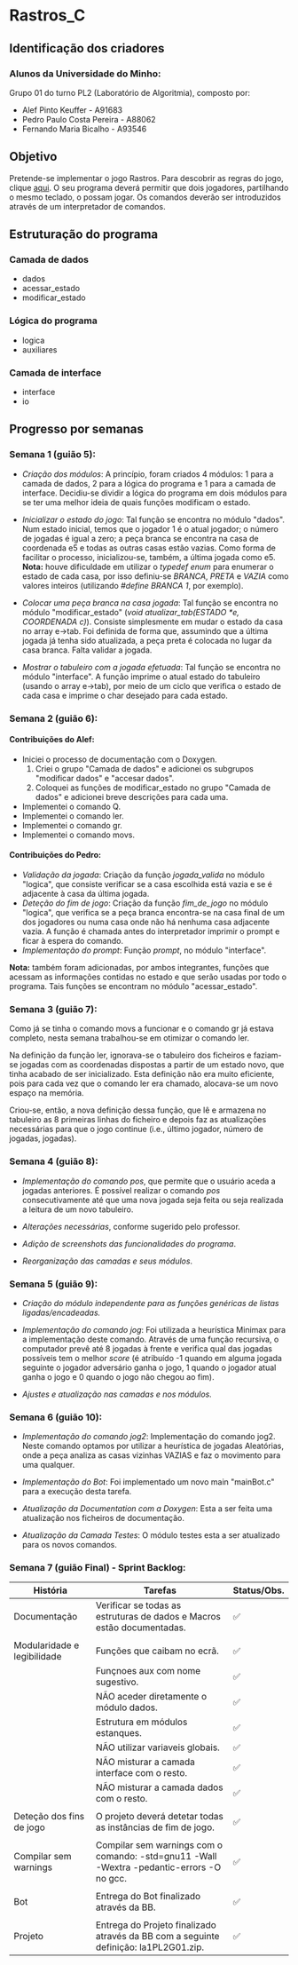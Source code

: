 # Rastros_C

## Identificação dos criadores
### Alunos da Universidade do Minho:
Grupo 01 do turno PL2 (Laboratório de Algoritmia), composto por:
 * Alef Pinto Keuffer         - A91683
 * Pedro Paulo Costa Pereira  - A88062
 * Fernando Maria Bicalho     - A93546
 
## Objetivo
  Pretende-se implementar o jogo Rastros. Para descobrir as regras do jogo, clique [aqui](http://ludicum.org/jogos/abstr/rastros/ludus-jogos-rastros.pdf/view). O seu programa deverá permitir que dois jogadores, partilhando o mesmo teclado, o possam jogar. Os comandos deverão ser introduzidos através de um interpretador de comandos.

## Estruturação do programa
### Camada de dados
 * dados
 * acessar_estado
 * modificar_estado
### Lógica do programa
 * logica
 * auxiliares
### Camada de interface
 * interface
 * io

## Progresso por semanas
### Semana 1 (guião 5):
 * *Criação dos módulos*: A princípio, foram criados 4 módulos: 1 para a camada de dados, 2 para a lógica do programa e 1 para a camada de interface. Decidiu-se dividir a lógica do programa em dois módulos para se ter uma melhor ideia de quais funções modificam o estado.
 
 * *Inicializar o estado do jogo*: Tal função se encontra no módulo "dados". Num estado inicial, temos que o jogador 1 é o atual jogador; o número de jogadas é igual a zero; a peça branca se encontra na casa de coordenada e5 e todas as outras casas estão vazias. Como forma de facilitar o processo, inicializou-se, também, a última jogada como e5. **Nota:** houve dificuldade em utilizar o *typedef enum* para enumerar o estado de cada casa, por isso definiu-se *BRANCA*, *PRETA* e *VAZIA* como valores inteiros (utilizando *#define BRANCA 1*, por exemplo).
 
 * *Colocar uma peça branca na casa jogada*: Tal função se encontra no módulo "modificar_estado" (_void atualizar_tab(ESTADO *e, COORDENADA c)_). Consiste simplesmente em mudar o estado da casa no array e->tab. Foi definida de forma que, assumindo que a última jogada já tenha sido atualizada, a peça preta é colocada no lugar da casa branca. Falta validar a jogada.
 
 * *Mostrar o tabuleiro com a jogada efetuada*: Tal função se encontra no módulo "interface". A função imprime o atual estado do tabuleiro (usando o array e->tab), por meio de um ciclo que verifica o estado de cada casa e imprime o char desejado para cada estado.
 
### Semana 2 (guião 6):
#### Contribuições do Alef:
 * Iniciei o processo de documentação com o Doxygen.
   1. Criei o grupo "Camada de dados" e adicionei os subgrupos "modificar dados" e "accesar dados".
   1. Coloquei as funções de modificar_estado no grupo "Camada de dados" e adicionei breve descrições para cada uma.
 * Implementei o comando Q.
 * Implementei o comando ler.
 * Implementei o comando gr.
 * Implementei o comando movs.

#### Contribuições do Pedro:
 * *Validação da jogada*: Criação da função *jogada_valida* no módulo "logica", que consiste verificar se a casa escolhida está vazia e se é adjacente à casa da última jogada.
 * *Deteção do fim de jogo*: Criação da função *fim_de_jogo* no módulo "logica", que verifica se a peça branca encontra-se na casa final de um dos jogadores ou numa casa onde não há nenhuma casa adjacente vazia. A função é chamada antes do interpretador imprimir o prompt e ficar à espera do comando.
 * *Implementação do prompt*: Função *prompt*, no módulo "interface".
 
**Nota:** também foram adicionadas, por ambos integrantes, funções que acessam as informações contidas no estado e que serão usadas por todo o programa. Tais funções se encontram no módulo "acessar_estado".

### Semana 3 (guião 7):
Como já se tinha o comando movs a funcionar e o comando gr já estava completo, nesta semana trabalhou-se em otimizar o comando ler.

Na definição da função ler, ignorava-se o tabuleiro dos ficheiros e faziam-se jogadas com as coordenadas dispostas a partir de um estado novo, que tinha acabado de ser inicializado. Esta definição não era muito eficiente, pois para cada vez que o comando ler era chamado, alocava-se um novo espaço na memória.

Criou-se, então, a nova definição dessa função, que lê e armazena no tabuleiro as 8 primeiras linhas do ficheiro e depois faz as atualizações necessárias para que o jogo continue (i.e., último jogador, número de jogadas, jogadas).

### Semana 4 (guião 8):
 * *Implementação do comando pos*, que permite que o usuário aceda a jogadas anteriores. É possível realizar o comando *pos* consecutivamente até que uma nova jogada seja feita ou seja realizada a leitura de um novo tabuleiro.

 * *Alterações necessárias*, conforme sugerido pelo professor. 
 
 * *Adição de screenshots das funcionalidades do programa*.

 * *Reorganização das camadas e seus módulos*.

### Semana 5 (guião 9):
 * *Criação do módulo independente para as funções genéricas de listas ligadas/encadeadas.*

 * *Implementação do comando jog*: Foi utilizada a heurística Minimax para a implementação deste comando. Através de uma função recursiva, o computador prevê até 8 jogadas à frente e verifica qual das jogadas possíveis tem o melhor *score* (é atribuído -1 quando em alguma jogada seguinte o jogador adversário ganha o jogo, 1 quando o jogador atual ganha o jogo e 0 quando o jogo não chegou ao fim).

 * *Ajustes e atualização nas camadas e nos módulos.*

### Semana 6 (guião 10):
* *Implementação do comando jog2*: Implementação do comando jog2. Neste comando optamos por utilizar a heurística de jogadas Aleatórias, onde a peça analiza as casas vizinhas VAZIAS e faz o movimento para uma qualquer.

* *Implementação do Bot*: Foi implementado um novo main "mainBot.c" para a execução desta tarefa.

* *Atualização da Documentation com a Doxygen*: Esta a ser feita uma atualização nos ficheiros de documentação.

* *Atualização da Camada Testes*: O módulo testes esta a ser atualizado para os novos comandos.

### Semana 7 (guião Final) - Sprint Backlog:

|    História    |    Tarefas    |  Status/Obs.  |
|  ---  |  ---  |  ---  |
|    Documentação    |  Verificar se todas as estruturas de dados e Macros estão documentadas.  |  ✅  |
|    |    |    |
|  Modularidade e legibilidade  |  Funções que caibam no ecrã.  |  ✅  |
|    |  Funçnoes aux com nome sugestivo.  |  ✅  |
|    |  NÃO aceder diretamente o módulo dados.  |  ✅  |
|    |  Estrutura em módulos estanques.  |  ✅  |
|    |  NÃO utilizar variaveis globais.  |  ✅  |
|    |  NÃO misturar a camada interface com o resto.  |  ✅  |
|    |  NÃO misturar a camada dados com o resto.  |  ✅  |
|    |    |    |
|  Deteção dos fins de jogo  |  O projeto deverá detetar todas as instâncias de fim de jogo.  |  ✅  |
|    |    |    |
|  Compilar sem warnings  |  Compilar sem warnings com o comando: -std=gnu11 -Wall -Wextra -pedantic-errors -O no gcc.  |  ✅  |
|    |    |    |
|  Bot  |  Entrega do Bot finalizado através da BB.  |  ✅  |
|    |    |
|  Projeto  |  Entrega do Projeto finalizado através da BB com a seguinte definição: la1PL2G01.zip.  |  ✅  |
